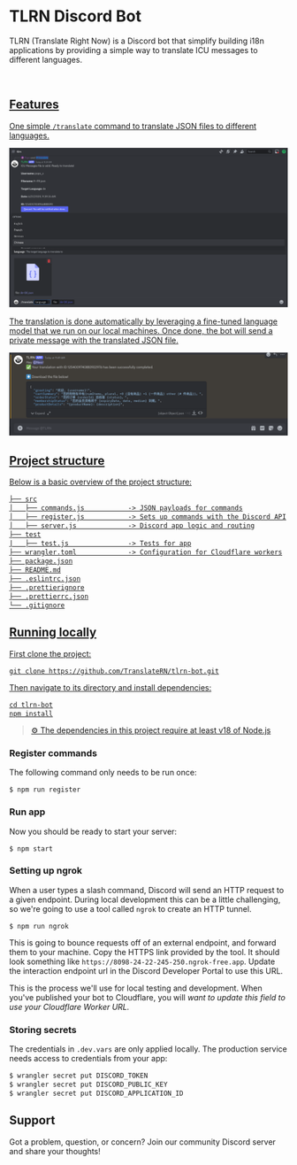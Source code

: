 # TLRN Discord Bot

TLRN (Translate Right Now) is a Discord bot that simplify building i18n applications by providing a simple way to translate ICU messages to different languages.

<a target="_blank" href="https://discord.gg/VtHgKB6pxq"><img src="https://dcbadge.limes.pink/api/server/VtHgKB6pxq" alt="" />

## Features
One simple `/translate` command to translate JSON files to different languages.

![Translate command](./images/translate_command.png)

The translation is done automatically by leveraging a fine-tuned language model that we run on our local machines. Once done, the bot will send a private message with the translated JSON file.

![Translate result](./images/translate_result.png)

## Project structure

Below is a basic overview of the project structure:

```
├── src
│   ├── commands.js           -> JSON payloads for commands
│   ├── register.js           -> Sets up commands with the Discord API
│   ├── server.js             -> Discord app logic and routing
├── test
|   ├── test.js               -> Tests for app
├── wrangler.toml             -> Configuration for Cloudflare workers
├── package.json
├── README.md
├── .eslintrc.json
├── .prettierignore
├── .prettierrc.json
└── .gitignore
```

## Running locally

First clone the project:

```
git clone https://github.com/TranslateRN/tlrn-bot.git
```

Then navigate to its directory and install dependencies:

```
cd tlrn-bot
npm install
```

> ⚙️ The dependencies in this project require at least v18 of [Node.js](https://nodejs.org/en/)


### Register commands

The following command only needs to be run once:

```
$ npm run register
```

### Run app

Now you should be ready to start your server:

```
$ npm start
```

### Setting up ngrok

When a user types a slash command, Discord will send an HTTP request to a given endpoint. During local development this can be a little challenging, so we're going to use a tool called `ngrok` to create an HTTP tunnel.

```
$ npm run ngrok
```

This is going to bounce requests off of an external endpoint, and forward them to your machine. Copy the HTTPS link provided by the tool. It should look something like `https://8098-24-22-245-250.ngrok-free.app`. Update the interaction endpoint url in the Discord Developer Portal to use this URL.

This is the process we'll use for local testing and development. When you've published your bot to Cloudflare, you will _want to update this field to use your Cloudflare Worker URL._


### Storing secrets

The credentials in `.dev.vars` are only applied locally. The production service needs access to credentials from your app:

```
$ wrangler secret put DISCORD_TOKEN
$ wrangler secret put DISCORD_PUBLIC_KEY
$ wrangler secret put DISCORD_APPLICATION_ID
```

## Support
Got a problem, question, or concern? Join our community Discord server and share your thoughts!

<a target="_blank" href="https://discord.gg/VtHgKB6pxq"><img src="https://dcbadge.limes.pink/api/server/VtHgKB6pxq" alt="" />